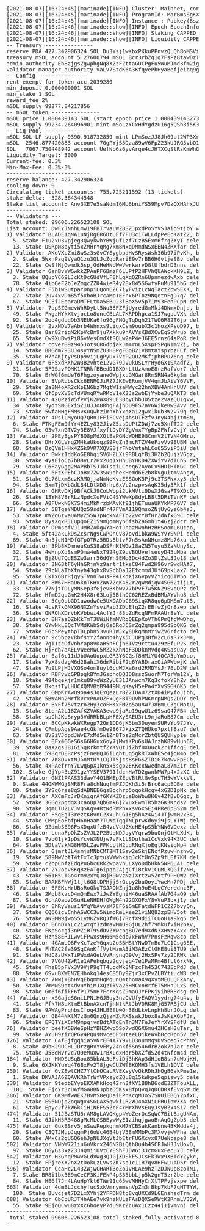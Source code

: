<pre>
[2021-08-07][16:24:45][marinade][INFO] Cluster: Mainnet, commitment: processed
[2021-08-07][16:24:45][marinade][INFO] ProgramId: MarBmsSgKXdrN1egZf5sqe1TMai9K1rChYNDJgjq7aD
[2021-08-07][16:24:45][marinade][INFO] Instance : Pubkey(8szGkuLTAux9XMgZ2vtY39jVSowEcpBfFfD8hXSEqdGC)
[2021-08-07][16:24:46][marinade::show][INFO] Epoch EpochInfo { epoch: 209, slot_index: 320943, slots_in_epoch: 432000, absolute_slot: 90608943, block_height: 80934607, transaction_count: Some(23238177040) }
[2021-08-07][16:24:46][marinade::show][INFO] Staking CAPPED TVL 100000 SOL
[2021-08-07][16:24:46][marinade::show][INFO] Liquidity CAPPED TVL 10000 SOL
-- Treasury ---------------
reserve PDA 427.342906324 SOL Du3Ysj1wKbxPKkuPPnvzQLQh8oMSVifs3jGZjJWXFmHN
treasury mSOL account 5.27600794 mSOL Bcr3rbZq1g7FsPz8tawDzT6fCzN1pvADthcv3CtTpd3b
admin_authority Eh8zjgsZgwpbgNq8XZzFZttaGUCPgFu5WuMJmd3fm2ig
validator_manager_authority VaLV7StdK6A3KfqyePbHyaBefjeibq9gakECFtXNM4m
-- Config ---------------
rent_exempt_for_token_acc 2039280
min_deposit 0.000000001 SOL
min_stake 1 SOL
reward_fee 2%
mSOL supply 99277.84217856
-- mSOL token ---------------
mSOL price 1.000439143 SOL (start epoch price 1.0004391432739794 SOL)
mSOL supply 99234.264096901 mint mSoLzYCxHdYgdzU16g5QSh3i5K3z3KZK7ytfqcJm7So auth 3JLPCS1qM2zRw3Dp6V4hZnYHd4toMNPkNesXdX9tg6KM
-- Liq-Pool ---------------
mSOL-SOL-LP supply 9390.918732859 mint LPmSozJJ8Jh69ut2WP3XmVohTjL4ipR18yiCzxrUmVj auth HZsepB79dnpvH6qfVgvMpS738EndHw3qSHo4Gv5WX1KA
mSOL  2546.877420883 account 7GgPYjS5Dza89wV6FpZ23kUJRG5vbQ1GM25ezspYFSoE auth EyaSjUtSgo9aRD1f8LWXwdvkpDTmXAW54yoSHZRF14WL
SOL   7067.750448942 account UefNb6z6yvArqe4cJHTXCqStRsKmWhGxnZzuHbikP5Q 
Liquidity Target: 3000
Current-fee: 0.3%
Min-Max-Fee: 0.3%-3%
--------------------------
reserve balance: 427.342906324
cooling down: 0
Circulating ticket accounts: 755.725211592 (13 tickets)
stake-delta: -328.384344548
Stake list account: Anv3XE7e5saNdm16MU6bniYS59Mpv7DzQXHAhxJUmAKW with 103/10000 stakes
-----------------
-- Validators ---
Total staked: 99606.226523108 SOL
List account: DwFYJNnhLmw19FBTrVaLWZ8SZJpxdPoSYVSJaio9tjbY with 731/3000 validators
1) Validator BLADE1qNA1uNjRgER6DtUFf7FU3c1TWLLdpPeEcKatZ2, balance 3295.601824735 SOL, score 614431/25062953 = 2.4515507 %, has 2 active stakes
  5. Stake F1u2xU3Vpjeg3QwykwhYBWjuf1zf7CzB5Exm6frgZXyT delegated 2818.534034107 activation_epoch:205
  13. Stake DSRpN8oyti5xZMHrYqMg7km8NxqDMmdNSxEEN4ZRXfar delegated 477.067790628 activation_epoch:208
2) Validator AKoVXpZmi8wSz3sGvCYEygbpdHvSRysWsh36b97iPvKh, balance 2598.504855635 SOL, score 567715/25062953 = 2.2651563 %, has 2 active stakes
  2. Stake 5WxnPzq9VyaQ1zu3QLJcZqdRariE9v7rBB6HGvtjeSBv delegated 2185.956259485 activation_epoch:201
  22. Stake CwSfHjGwmdk5spjGdHeHNoWwVwrkwrvDGtUfbdrD3nns delegated 412.54859615 activation_epoch:208
3) Validator 6anBvYWGwkkZPAaPF6BmzF6LUPfP2HFVhQUAWckKH9LZ, balance 2391.518655619 SOL, score 525533/25062953 = 2.096852 %, has 2 active stakes
  3. Stake 8QupYC69LJcKt9cGUdVfLF8hLgXqQZRn6UpnmezdwAxb delegated 2058.666448595 activation_epoch:199
  78. Stake 4ipGeF2bJeZmgcZZK4wieR4y28x845SGwfyPuMu915bG delegated 332.852207024 activation_epoch:208
4) Validator F5b1wSUtpaYDnpjLQonCZC7iyFvizLcNqTactZbwSEXK, balance 2190.480055159 SOL, score 521398/25062953 = 2.0803535 %, has 2 active stakes
  27. Stake 2uv4xvDmB5f5xhoBJrcAMp1EFnx6PTnz9NQetnFgD7q7 delegated 1839.70776793 activation_epoch:207
  67. Stake 9CEiJEearaDMTFLtDa5EBU23iBaX5v5p71M93FehPCpN delegated 350.772287229 activation_epoch:208
5) Validator 7opSZGmevWhRDyLt5Wu38FZFjUyredGmMki4DNmxDnjd, balance 1789.943970885 SOL, score 483188/25062953 = 1.9278975 %, has 2 active stakes
  49. Stake FkgzHYkXtvjocLo8uncCBLAL7KRPDhgca1SJ7wgpUVXk delegated 1492.510642061 activation_epoch:207
  92. Stake 2oo4gdudDb3NEUKa6fo96gFNGgTqDqh21TWQ6R82T6jp delegated 297.433328824 activation_epoch:208
6) Validator 2vxNDV7aAbrb4Whnxs9LiuxCsm9oubX3c1hozXPsoD97, balance 2197.915430937 SOL, score 523992/25062953 = 2.0907035 %, has 2 active stakes
  25. Stake 8ar82rigM2KpVcBm9ju7Xkku9hAVYsKBdXCwEqScWrub delegated 1845.952365418 activation_epoch:207
  65. Stake Cw9XuBwiPi86vVesCmdXfSQLw2aP4eJ6EE5rnz64sPoR delegated 351.963065519 activation_epoch:208
7) Validator cover89z945JotsCRGdbjakJm4rnL5XspFSPgN1mVZj, balance 2319.550011238 SOL, score 515289/25062953 = 2.0559788 %, has 2 active stakes
  14. Stake BRGdm793UJ4syYNSmZU3H8PgFGoB21VBmt8YspYbzFCf delegated 1948.109971485 activation_epoch:207
  35. Stake R7hAKjtyPsDp9vijLgPyUx7VcP2QU2MKfjphBPD76ng delegated 371.440039753 activation_epoch:208
9) Validator 6F5xdRXh2W3B2vhte12VG79JVUkUSLYrHydGX1SAadfZ, balance 2130.119407724 SOL, score 512571/25062953 = 2.0451343 %, has 2 active stakes
  31. Stake 5F9SzvPQMK1TNRkfBBedD1BXDhLtUzAmoE8rzRafVor7 delegated 1789.012928744 activation_epoch:207
  70. Stake ErWGf6mUeT6FhgzoyaneGWpjxuGMGar8RmSRN4a6kgSm delegated 341.10647898 activation_epoch:208
10) Validator 3VpRubsCkx6ENRQJiRZ7JKEwERumjVV4qmJbAiVY6VVF, balance 2169.976277553 SOL, score 398297/25062953 = 1.5891863 %, has 2 active stakes
  29. Stake 2a8M4oXR2cKpEN6bz7MgtW1zaMWyc22hnXBW4AnHhUUV delegated 1822.478871278 activation_epoch:207
  69. Stake Gf6pvXVScTdVUmgRYwRMcV1eX2Js2wbEjYybe3uQAKT3 delegated 347.497406275 activation_epoch:208
11) Validator 42QPziW5fPVjK2HWX89UE3BbyChbJD5tze2VazQU1qvw, balance 2106.87751255 SOL, score 514809/25062953 = 2.0540638 %, has 2 active stakes
  34. Stake 3ydtSNGExiSZ1UJJo8RhqFAjhDU9FS7aVGWikeRwSAvv delegated 1769.493539345 activation_epoch:207
  73. Stake 5wfaHHgFMMsvKuQwbzimnYhYxdXa12gwx1kub3W2v79q delegated 337.383973205 activation_epoch:208
12) Validator 4PsiLMyoUQ7QRn1FFiFCvej4hsUTFzfvJnyN4bj1tmSN, balance 2106.292465255 SOL, score 509147/25062953 = 2.0314727 %, has 2 active stakes
  6. Stake FTKgFEm9fYr4EZLy832JivZ5zsDUPtZDWj7zo5XnfT22 delegated 1769.004653493 activation_epoch:198
  74. Stake G3w7xnGTV2y3E8VJfxyftDyDYZgVmxTYgBpZFWfvCvjY delegated 337.287811762 activation_epoch:208
13) Validator 2PEyBgsPYBQ8pMdXQtEaPGNqWQHE9GCnmV2tTVN4GMru, balance 2175.058199061 SOL, score 520247/25062953 = 2.075761 %, has 2 active stakes
  28. Stake DHrXGLVrqZM4kaUkoqzS9PgZn3mcRTZV4eFivVv9BUBM delegated 1826.754105473 activation_epoch:207
  68. Stake DzQVm1HHx4ZGk9VR7XQVSBjrFNbVmtahLCo655viP5iU delegated 348.304093588 activation_epoch:208
14) Validator Bwkz1ddKoGE8hgiSV6HZLXi9RBLqfBi3HZb2QujzVGgz, balance 2163.228356435 SOL, score 520978/25062953 = 2.0786777 %, has 2 active stakes
  30. Stake 4ysEioCp7bB8yLr2Hx2uq1xHhUBYHKD4ZXWiYv7dTCnS delegated 1832.170469663 activation_epoch:207
  79. Stake C6FayGgg2MAPBbTSJJkTsqiLCoeq67AyoCx9HDiHTKGC delegated 331.057886772 activation_epoch:208
15) Validator 6FzXPEhCJoBx7Zw3SN9qhekHemd6E2b8kVguitmVAngW, balance 1700.630581884 SOL, score 0/25062953 = 0 %, has 2 active stakes
  51. Stake Gc76LxmSczKRMQjjaNmNeKvzESSGoK5Pj9c3TSFNxxy3 delegated 1416.858036876 activation_epoch:207
  94. Stake 5xmTjDKbGdL84LDtXD8rhp6xVc2nzpvsAqK35dy3Rk1f delegated 283.772545008 activation_epoch:208
16) Validator GHRvDXj9BfACkJ9CoLWbpi2UkMVti9DwXJGsaFT9XDcD, balance 2193.499409775 SOL, score 521074/25062953 = 2.0790608 %, has 2 active stakes
  26. Stake 13YH8V8rRLzNpdcXuFViC4SYWwXp8dyLB8t5DRiTVnKF delegated 1842.241954997 activation_epoch:207
  66. Stake A8FUwkNSX7S4miMkMrzbMAvKf91jhETuuaUKYkMP7GV7 delegated 351.257454778 activation_epoch:208
17) Validator 5BTgeYMDUQz59sdNFr47FVmA119QmsoZNjUyGyeGb4sJ, balance 1522.453451743 SOL, score 349450/25062953 = 1.394289 %, has 2 active stakes
  53. Stake mWZgGzvaUAMyZ5SW3pNckNAFTp2ZvcYBfHrZdWfxG9C delegated 1232.732453633 activation_epoch:207
  93. Stake 8ysXqxRJLupQoEZ159mQomMyb6fsbZaGmh1t4GzjZdcr delegated 289.72099811 activation_epoch:208
18) Validator DPmsofVJ1UMRZADgwYAHotJnazMwohHzRHSoomL6Qcao, balance 2103.782004212 SOL, score 510739/25062953 = 2.0378246 %, has 2 active stakes
  4. Stake 5ft42akLkDsZcsrNg9CwPQhCV87ovd1bkW9WSYVYSNPi delegated 1792.234715324 activation_epoch:202
  89. Stake 4n3jcN1MDfGTpQTRz5BDs8btvF7n5sAnNHcmz8Mb76xu delegated 311.547288888 activation_epoch:208
19) Validator 3Pb8KDmneuKuS38aDSFnK1WGz18aZN5Tuyu5ZaNUnySc, balance 2120.044125806 SOL, score 506622/25062953 = 2.021398 %, has 2 active stakes
  32. Stake 4wHnpXdSsmPDmw4eNxT924gZ9uVBQUvefseuyD45uMba delegated 1780.544283014 activation_epoch:207
  71. Stake BjZUd7QdESZw3wrr56dGYnSEMo3Dc4dZo3DtZsL3Jo18 delegated 339.499842792 activation_epoch:208
20) Validator 3NG3tF6yHhGRjnVz9artr1tksC84Fwd2H96vrSwdHAf7, balance 1356.977615647 SOL, score 0/25062953 = 0 %, has 2 active stakes
  54. Stake 29cNLaThXtnyh43ghxRvScbDaJ2EtcmmdJUf69pkLax7 delegated 1098.697699022 activation_epoch:207
  95. Stake CkTx6BrRjqySTVnnTwusPP41kdXjX6vpyVZYicq6TW5o delegated 258.279916625 activation_epoch:208
21) Validator 8W67HRaD6knTKHxZWW7ZqK452r2qWMdjqW4SG62tijLt, balance 2118.537190784 SOL, score 508569/25062953 = 2.0291665 %, has 2 active stakes
  33. Stake 77NjtTDLyMNSep3fGjevBKbwv77bPvF7w5KN29EvoQPz delegated 1779.278006498 activation_epoch:207
  72. Stake HfmD2quGmK2H4X8r63Loj5BthQC62REZxBdBMbAYVhu8 delegated 339.259184286 activation_epoch:208
22) Validator 5CgQubGD1uwodwCe5UXDADbC69SiqXR8qq6pDMSm7ut5, balance 2295.239959955 SOL, score 509241/25062953 = 2.0318477 %, has 2 active stakes
  16. Stake 4csR7kGNX96NXZmYsviFab3ZDUEfqZ2rEBfwZjQrBzwp delegated 1927.684148494 activation_epoch:207
  36. Stake QNRQhXDrvbKVbbwi4AcfYJr83oZdRcqNFmPAAUr8eYL delegated 367.555811461 activation_epoch:208
23) Validator BH7asDZbKkTmT3UWiNfmMVRgQEEpXoVThGPmQfgWwDhg, balance 2081.684787445 SOL, score 465145/25062953 = 1.8559067 %, has 2 active stakes
  38. Stake GYwNkLEQcTVMdKWbSdj6s6RgJCSrZq2gmpa995dSoQKG delegated 1748.3255871 activation_epoch:207
  77. Stake F6cSPeythpT8Lph853vuRJWJxy8DkgMnMYjwZV6rfcto delegated 333.359200345 activation_epoch:208
24) Validator 9c5bpzVRbfsYY2fannb4hyX5CJUPg3BfH2cL6sR7kJM4, balance 2230.80871614 SOL, score 496147/25062953 = 1.9796032 %, has 2 active stakes
  23. Stake 7gT1zcDfvnhYap8VDaR5nFCjh6TVz9cttu429zEfLP2S delegated 1873.570416163 activation_epoch:207
  62. Stake HjFdh7aAELVWeeMWC5MZ2kXhNqF3DDknMVdq4KSasuay delegated 357.238299977 activation_epoch:208
25) Validator 6af6c11dJbUAoUupxLGR3Y6CGsf8HMiYU4QCA5pYmDuo, balance 2280.306251182 SOL, score 502574/25062953 = 2.0052466 %, has 2 active stakes
  17. Stake 7yX8sdzgM6d28ahiX6dmRibiF2q6YABDraxQiAPWbwjK delegated 1915.140660006 activation_epoch:207
  47. Stake 7u9LPjHJVXQSo4om8uyt6cuWJXa6rd2RMDYsJr7EuD2W delegated 365.165591176 activation_epoch:208
26) Validator RBFvvcGPBpgkBYmJGsphoDQJD8sszSuorM7TorWm12Y, balance 2273.956784381 SOL, score 502574/25062953 = 2.0052466 %, has 2 active stakes
  18. Stake 494bqekjr1mku89yqWzZyUE31JAnwcm7Kg3cfokY8hZv delegated 1909.806772102 activation_epoch:207
  57. Stake BkostTyLHUCXQMVBtB9449MLgKayH5ePa4fXvSSGK6K5 delegated 364.150012279 activation_epoch:208
27) Validator GMpKrAwQ9oa4sJqEYQezLr8Z2TUAU72tXD4iMyfoJjbh, balance 1703.747277451 SOL, score 497594/25062953 = 1.9853767 %, has 1 active stakes
  42. Stake 5BWAMn2MrfkVrxPnAUZFxQgFBT9UvhPNKmrpNMQs2DDY delegated 1703.747277451 activation_epoch:207
28) Validator BxFf75Vtzro2Hy3coFHKxFMZo5au8W7J8BmLC3gCMotU, balance 2297.720339176 SOL, score 506114/25062953 = 2.019371 %, has 2 active stakes
  15. Stake 8terA2L18ZAfKZVAKA3ewp9jaRu19qwU1z69saQ47FB4 delegated 1934.774809376 activation_epoch:207
  58. Stake spChJKoSryp5VdRRbBLpHFEXySAEU3rL9mjaRoB87Cm delegated 362.9455298 activation_epoch:208
29) Validator BCCpKkwkWXRegp72Qm1DD6jK5bm3DuyemSURvYp97JYv, balance 2229.401649069 SOL, score 495924/25062953 = 1.9787134 %, has 2 active stakes
  24. Stake CFmbpAgs9Aae4cGkfmDe9867JkixZTQHUko7pxtfBzu7 delegated 1872.388605453 activation_epoch:207
  63. Stake 8VSiVJdpdJWvE7xMd5w1ZnBTbs2gMcrZbtQUSQUHyp1e delegated 357.013043616 activation_epoch:208
30) Validator BFx4GGeS6s66HGux6oy7jMwiKPu6sUAJrzhK89wHun6R, balance 2062.214230616 SOL, score 454094/25062953 = 1.8118137 %, has 2 active stakes
  39. Stake 8aXXgs3B1GiSgRrkmtfZYKVQtJiZbfUXuuck2r1ffcqE delegated 1731.967226075 activation_epoch:207
  81. Stake 598qrDERcPsjzFneBQJ6iLqhtUq5gkRTXWhESc4jqN4o delegated 330.247004541 activation_epoch:208
31) Validator 7K8DVxtNJGnMtUY1CQJT5jcs8sFGSZTDiG7kowvFpECh, balance 1200.283781949 SOL, score 459072/25062953 = 1.8316756 %, has 2 active stakes
  56. Stake 4xPAefrnY7LwqGpX1kn5x5sgp2EKKcxNwedmaL87mZ1r delegated 983.923746684 activation_epoch:207
  102. Stake GjYp43qZ91gzYYSEV3791fdchHwTD2gwnkMW7p4x2zXC delegated 216.360035265 activation_epoch:208
32) Validator GNZ1PAAS33davY4Q1BMEpZEpVBtRtGvSpcTH5wYVkkVt, balance 2065.030569178 SOL, score 458781/25062953 = 1.8305147 %, has 2 active stakes
  0. Stake 44QKWWGjSNR8Fra8chNuqfmPZJDKh3i5rBrc6acpEDBe delegated 1734.394185324 activation_epoch:183
  80. Stake 3YSq6rae8gSdABNEE6gsBochrp5oqokHcqv4xG2D1pNk delegated 330.636383854 activation_epoch:208
33) Validator AXCmFcJrDKnigrAf6KYKZDzuaBoWbw8K6v4ZfBvDGgc, balance 1651.633836605 SOL, score 457492/25062953 = 1.8253716 %, has 2 active stakes
  52. Stake 3GGg2pgdgX3caoDp7QbGmkGj7VuxEwmTR5hzGK3KhdsV delegated 1348.80598309 activation_epoch:207
  90. Stake 3qmLTU2LVJvQSKqv4RtNdRWPhxxsv6xSEj4PRe6pBS2m delegated 302.827853515 activation_epoch:208
34) Validator F5qEgT3reztKBvnC2XxuhLG1Eg5hAz4wi4JTjwmH2x34, balance 2015.317057954 SOL, score 489530/25062953 = 1.9532017 %, has 2 active stakes
  44. Stake CMMpEoFbfpH6nHaaM7TLWqTqqTNLprwKd6yi9jsLY1Wj delegated 1692.584374615 activation_epoch:207
  86. Stake 9ZdmbS696FsXDqxUfzB4vcVcUZKcHE4pS5bYNW6VDexz delegated 322.732683339 activation_epoch:208
35) Validator LunaFpQkZsZVJL2P2BUqNDJqyVYqrw9buQnjQtMLXdK, balance 2237.437247246 SOL, score 494622/25062953 = 1.9735185 %, has 2 active stakes
  10. Stake 7voG1jk1pDsYcvWXNUjw7vFk1LSDutha1CcVxk94K3UC delegated 1883.9921864 activation_epoch:194
  64. Stake 5DtaVskNG8HM5LZawFFKcptH2udRNqXjoEqtKNsigNp4 delegated 353.445060846 activation_epoch:208
36) Validator GjmrtJL4smjsMNbCMT2MT1Saw2eSkjENcfPzuwHnzhw3, balance 2250.414298094 SOL, score 496671/25062953 = 1.981694 %, has 2 active stakes
  19. Stake 589MwVbtT4tFxTcJptusVWwhkiqJcKfUnSZp9fLEf7KN delegated 1890.031072756 activation_epoch:207
  59. Stake c2bpCnfzEdqPuGbc6RkZwpaVhULXyoDdbHkN5NP6uA1 delegated 360.383225338 activation_epoch:208
37) Validator 2Y2opv8Kq8zFATg6ipqb2AjgCf18tkv1CLMLXQGif2NH, balance 2015.925064263 SOL, score 490034/25062953 = 1.9552126 %, has 2 active stakes
  43. Stake 561R5LTGo4rm92xYQJ8jR9NVzNz1Xrtzw5Zntf9PHQW2 delegated 1693.095154888 activation_epoch:207
  85. Stake BAAKBFNWj1tjt6Q8tDPHjjSrGcpy2buQoyiYweMn7PDj delegated 322.829909375 activation_epoch:208
38) Validator EFEKcHrUBsRoQkuTSJAQNZnj1u8h9oE4LoCYerednc3F, balance 1988.468324495 SOL, score 483345/25062953 = 1.9285238 %, has 2 active stakes
  46. Stake 2Mqb8kzcD4mQmEwx7iJwZYEgniH46uaSRAAfAb7G4aQ9 delegated 1670.034764714 activation_epoch:207
  87. Stake GchAQaozDSuHLeNHDHfQWgM4n22GXQFxY8vVuP3bxj1y delegated 318.433559781 activation_epoch:208
39) Validator EhRyVaus1NYqYbAvvsK7EF6iGmEFatdWFP1CZZ7bvyQn, balance 2081.776649192 SOL, score 505944/25062953 = 2.0186927 %, has 2 active stakes
  37. Stake CQ66icvCnhASWCC3w5WimoRmLkee21viNQ8ZzpEHV5ot delegated 1748.403971971 activation_epoch:207
  76. Stake ANSMM9jwoS5LyMKZyRQJfWGj7RcfX9diiTCUoH1a9kg5 delegated 333.372677221 activation_epoch:208
40) Validator B6nDYYLc2iwYqY3zdmavMmU9GjUL2hf79MkufviM2bXv, balance 2048.95147152 SOL, score 455797/25062953 = 1.8186086 %, has 2 active stakes
  40. Stake FKpSocgi3nPZiRT9SdDvZXwcbgBu7ed9XdN3XHWzYAxx delegated 1720.829000273 activation_epoch:207
  82. Stake Hzh58ER1LwviFPwxs9H66M5edb7xFWhV7PnsFzRqw8co delegated 328.122471247 activation_epoch:208
41) Validator 4GAmUQ8FvKcTzeYGqxu2oSBMStYNwDTmBo7LC1Csg6SE, balance 1857.683070502 SOL, score 374015/25062953 = 1.4923023 %, has 2 active stakes
  48. Stake FhTAC2fa39SqCAnKffVytMzmA3iM3AEzCtGHE8ui3TU9 delegated 1560.186800772 activation_epoch:207
  91. Stake HdC8zUKxTiPWxdAGeLVvRnynqG9Vvj2HxSPv7zy2CRWk delegated 297.49626973 activation_epoch:208
42) Validator 7VGU4ZwR1e1AFekqbqv2gvjeg47e1PwMPm4BfLt6rxNk, balance 1992.004418857 SOL, score 444174/25062953 = 1.7722334 %, has 2 active stakes
  45. Stake FhzB5pFVx3V9VjP9qTT4LgqWk8NFzcFh453C743EqPdJ delegated 1678.004489458 activation_epoch:207
  88. Stake 6SvuBXWEN7EHhokq14esC85Dy9Zjr3xCPvZLBYtiucW8 delegated 313.999929399 activation_epoch:208
43) Validator 7NwjYBhHVqEbqmMHqMqUnQ4thomaX9qXytMEULQFkAny, balance 1633.440740017 SOL, score 481767/25062953 = 1.9222276 %, has 2 active stakes
  50. Stake 7mMNS9ot4dvuYhiMJXQzTkVa25HMCxnRrfET5MHnDLxS delegated 1436.48157538 activation_epoch:207
  98. Stake Gm6f6fikF6fP175nH7FcrKqsZ9mauJYFPKjyihBR8dsg delegated 196.959164637 activation_epoch:208
44) Validator xSGajeS6niLPNiHGJBuy3nzQVUfyEAQV1yydrg74u4v, balance 2041.146935384 SOL, score 450754/25062953 = 1.7984873 %, has 2 active stakes
  41. Stake Ffk7N8uXtmEtBbnAXcnTjhNtkRtJbVDRK8MjG57RBjCU delegated 1714.273963102 activation_epoch:207
  83. Stake 9AWAgPrqhbsCfoq4JHLBEfbwQn38dLkvLnpHh8brJQLq delegated 326.872972282 activation_epoch:208
54) Validator GB44NXtM7zGm6QnzQjzHZcRKSswkJbox8aJsKiXGbFJr, balance 24.060321104 SOL, score 0/25062953 = 0 %, has 1 active stakes
  96. Stake EPQTYiXCrM9mpqjvnBdtAToEnTn3M7FeJefYrXYSFdfU delegated 24.060321104 activation_epoch:203
76) Validator beefKGBWeSpHzYBHZXwp5So7wdQGX6mu4ZHCsH3uTar, balance 5.012894897 SOL, score 0/25062953 = 0 %, has 1 active stakes
  99. Stake AYuH9zirQPGy4PQusMvce6F5HteeLDjkeWvbBccRpn5V delegated 5.012894897 activation_epoch:203
126) Validator CAf8jfgqhia5VNrEF4A7Y9VLD3numMq9DVSceq7cPhNY, balance 2055.442974286 SOL, score 496117/25062953 = 1.9794835 %, has 2 active stakes
  8. Stake 49bH29UCHLJDrzgRxYvFMy24nkf5Sn546drBZok7hJar delegated 1720.492913273 activation_epoch:200
  75. Stake J58dMVr2c7Q9eMuxw1rBXLdxHdr5bXZfdS2d4tNfcmsd delegated 334.950061013 activation_epoch:208
184) Validator HNDSUSqBox85bbAL3eFsiDj3hKAp3dHioB8sn7uWojKH, balance 10.073141426 SOL, score 0/25062953 = 0 %, has 1 active stakes
  9. Stake 6XJKKYuYq4T6BxFv2T8jgwCUZWfBKQMH3fs1VELh1DVZ delegated 10.073141426 activation_epoch:194
250) Validator GvZEwtCHZ7YtCkQCaLRVEXsyVvQkRDhJhQgB6akPme1e, balance 346.409529411 SOL, score 0/25062953 = 0 %, has 1 active stakes
  1. Stake DKVAJA6ZQAVKRhTrWfVPxzydZQu8q15kWkpe5qpiswy5 delegated 346.409529411 activation_epoch:187
330) Validator 9tedbEYypEKXAMkHcg42rn3fXY1B8hB6cdE3ZTFouXLL, balance 5.010045587 SOL, score 0/25062953 = 0 %, has 1 active stakes
  101. Stake FjcYr3cUAfMGaBBNJpbzD5Ksx8fpQvqJgDCDRXfEvgSW delegated 5.010045587 activation_epoch:204
386) Validator GK9MfwWEK7BvMS8eQDaiEPnKcqMJoS7SKUiEBQY2pfxC, balance 2247.292370946 SOL, score 497826/25062953 = 1.9863024 %, has 2 active stakes
  21. Stake ES6NDjoZoqWgx4SGLAX5qwkiLR2WJ4oXNiLPRUibWXXA delegated 1887.409715301 activation_epoch:207
  61. Stake Epyc2fZkW6kCiH1NEFS5ZcF4YMrXhVsEuyJsyBZx4S17 delegated 359.882655645 activation_epoch:208
474) Validator 51JBzSTU5rAM8gLAVQKgp4WoZerQcSqWC7BitBzgUNAm, balance 8.099922941 SOL, score 0/25062953 = 0 %, has 1 active stakes
  11. Stake 6JikH5R3488gMcMLCSBEywWyE1zihqjgwoBrAqQgZpb3 delegated 8.099922941 activation_epoch:184
475) Validator GuxBSrv5jnSwwPepkqnmkM7YCBSakKanbnw4BKMdda4j, balance 2249.615275757 SOL, score 496835/25062953 = 1.9823483 %, has 2 active stakes
  20. Stake C3QTJMupJggmPj6oWc46B4bjV58mMMbPc3MXvyjwWFha delegated 1889.360080744 activation_epoch:207
  60. Stake AMxCs2gUGQ6ehJpNUJXqVtJbEtrFUGXcyx87UeNcspe8 delegated 360.255195013 activation_epoch:208
502) Validator VNbW721iu6uVkrx246N2BiQth8u4b4SCPJwH3JvUovD, balance 22.112687763 SOL, score 0/25062953 = 0 %, has 1 active stakes
  97. Stake DGyGs3xzZ3J4QmijUVtCYEShFJDW6j3JcmGuxFecuYJ delegated 22.112687763 activation_epoch:198
542) Validator H3GhqPMwvGLdxWg3QJGjXDSkFSJCsFk3Wx9XBTdYZykc, balance 28.375923126 SOL, score 0/25062953 = 0 %, has 1 active stakes
  12. Stake FPjreXX2nX2tDokLzLVwsZK7so1c11R7qv8HFwLUAD5r delegated 28.375923126 activation_epoch:184
596) Validator CcaHc2L43ZWjwCHART3oZoJvHLAe9hzT2DJNUpBzoTN1, balance 2030.369136708 SOL, score 491854/25062953 = 1.9624743 %, has 2 active stakes
  7. Stake BR8i1bx3E9mCeCF3KiFEkP4pS35bbLjp5k2gnT5zr2be delegated 1705.746945058 activation_epoch:174
  84. Stake HE6f7Jn4LAuHpYkt6TWm91u65wVMHHyCrXtTPFvjsxpw delegated 324.62219165 activation_epoch:208
663) Validator 4dmBLJcchyfucSxkVmrymmsnVpZm3rBkp7kbF7qHTTYW, balance 5.004974443 SOL, score 0/25062953 = 0 %, has 1 active stakes
  100. Stake BUvcjet7D2LxXYhj2YFPDN8to8vqUXCd9LGEnshsdTrm delegated 5.004974443 activation_epoch:206
688) Validator GbCpURJT4hAEe7vk9nzNULzFAsDQXSeRWtK2RnmLV32W, balance 1283.762461405 SOL, score 0/25062953 = 0 %, has 1 active stakes
  55. Stake 9EjoQCwu8zxXc6boeyP7dU9KzZcuAx1Czz44j1jvmvnj delegated 1283.762461405 activation_epoch:207
--------------------------
 total_staked 99606.226523108 total_staked_fully_activated 84254.317534567, delta to be staked in this epoch:15351.908988541
--
</pre>
